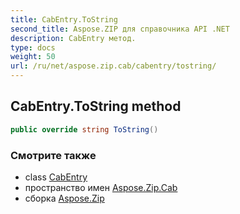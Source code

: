 ```yaml
---
title: CabEntry.ToString
second_title: Aspose.ZIP для справочника API .NET
description: CabEntry метод. 
type: docs
weight: 50
url: /ru/net/aspose.zip.cab/cabentry/tostring/
---
```

## CabEntry.ToString method

```csharp
public override string ToString()
```

### Смотрите также

* class [CabEntry](../)
* пространство имен [Aspose.Zip.Cab](../../cabentry/)
* сборка [Aspose.Zip](../../../)


